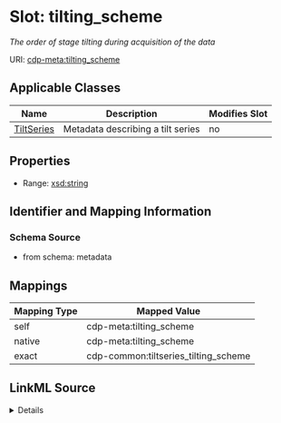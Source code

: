 

# Slot: tilting_scheme


_The order of stage tilting during acquisition of the data_



URI: [cdp-meta:tilting_scheme](metadatatilting_scheme)



<!-- no inheritance hierarchy -->





## Applicable Classes

| Name | Description | Modifies Slot |
| --- | --- | --- |
| [TiltSeries](TiltSeries.md) | Metadata describing a tilt series |  no  |







## Properties

* Range: [xsd:string](http://www.w3.org/2001/XMLSchema#string)





## Identifier and Mapping Information







### Schema Source


* from schema: metadata




## Mappings

| Mapping Type | Mapped Value |
| ---  | ---  |
| self | cdp-meta:tilting_scheme |
| native | cdp-meta:tilting_scheme |
| exact | cdp-common:tiltseries_tilting_scheme |




## LinkML Source

<details>
```yaml
name: tilting_scheme
description: The order of stage tilting during acquisition of the data
from_schema: metadata
exact_mappings:
- cdp-common:tiltseries_tilting_scheme
rank: 1000
alias: tilting_scheme
owner: TiltSeries
domain_of:
- TiltSeries
range: string
inlined: true
inlined_as_list: true

```
</details>
